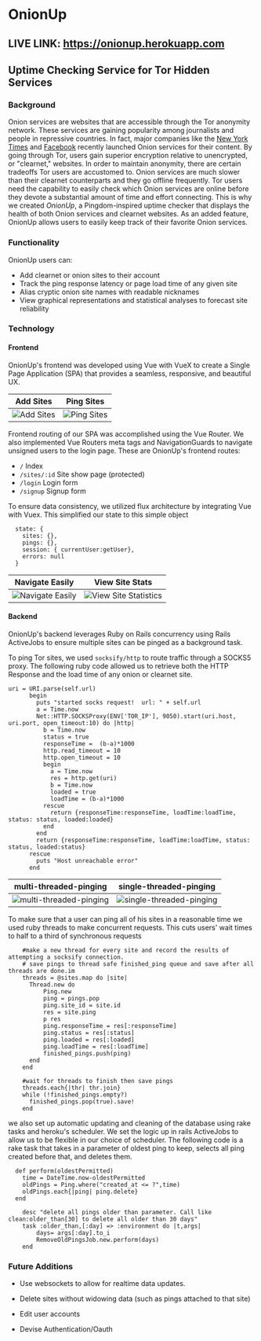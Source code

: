 # OnionUp

## LIVE LINK: https://onionup.herokuapp.com

## Uptime Checking Service for Tor Hidden Services

### Background

Onion services are websites that are accessible through the Tor anonymity network. These services are gaining popularity among journalists and people in repressive countries. In fact, major companies like the [New York Times](https://open.nytimes.com/https-open-nytimes-com-the-new-york-times-as-a-tor-onion-service-e0d0b67b7482) and [Facebook](https://www.facebook.com/notes/protect-the-graph/making-connections-to-facebook-more-secure/1526085754298237/) recently launched Onion services for their content. By going through Tor, users gain superior encryption relative to unencrypted, or "clearnet," websites. In order to maintain anonymity, there are certain tradeoffs Tor users are accustomed to. Onion services are much slower than their clearnet counterparts and they go offline frequently. Tor users need the capability to easily check which Onion services are online before they devote a substantial amount of time and effort connecting. This is why we created *OnionUp*, a Pingdom-inspired uptime checker that displays the health of both Onion services and clearnet websites. As an added feature, OnionUp allows users to easily keep track of their favorite Onion services.

### Functionality

OnionUp users can:
- Add clearnet or onion sites to their account
- Track the ping response latency or page load time of any given site
- Alias cryptic onion site names with readable nicknames
- View graphical representations and statistical analyses to forecast site reliability

### Technology

#### Frontend

OnionUp's frontend was developed using Vue with VueX to create a Single Page Application (SPA) that provides a seamless, responsive, and beautiful UX.

| Add Sites | Ping Sites |
| ---------- | --------- |
| ![Add Sites](https://media.giphy.com/media/xT0xeJQt00hGlLOpoc/giphy.gif) | ![Ping Sites](https://media.giphy.com/media/xT0xei2Vk2njAvdBle/giphy.gif) |


Frontend routing of our SPA was accomplished using the Vue Router. We also implemented Vue Routers meta tags and NavigationGuards to navigate unsigned users to the login page. These are OnionUp's frontend routes:

- `/` Index
- `/sites/:id` Site show page (protected)
- `/login` Login form
- `/signup` Signup form


To ensure data consistency, we utilized flux architecture by integrating Vue with Vuex. This simplified our state to this simple object
```
  state: {
    sites: {},
    pings: {},
    session: { currentUser:getUser},
    errors: null
  }
```


| Navigate Easily | View Site Stats |
| --------------- | --------------- |
| ![Navigate Easily](https://media.giphy.com/media/3o6fIT1NdOEHKgoRJ6/giphy.gif) | ![View Site Statistics](https://media.giphy.com/media/3o6fIV05Vw1KJZCMtW/giphy.gif) |


#### Backend

OnionUp's backend leverages Ruby on Rails concurrency using Rails ActiveJobs to ensure multiple sites can be pinged as a background task.


To ping Tor sites, we used `socksify/http` to route traffic through a SOCKS5 proxy. The following ruby code allowed us to retrieve both the HTTP Response and the load time of any onion or clearnet site.

```
uri = URI.parse(self.url)
      begin
        puts "started socks request!  url: " + self.url
        a = Time.now
        Net::HTTP.SOCKSProxy(ENV['TOR_IP'], 9050).start(uri.host, uri.port, open_timeout:10) do |http|
          b = Time.now
          status = true
          responseTime =  (b-a)*1000
          http.read_timeout = 10
          http.open_timeout = 10
          begin
            a = Time.now
            res = http.get(uri)
            b = Time.now
            loaded = true
            loadTime = (b-a)*1000
          rescue
            return {responseTime:responseTime, loadTime:loadTime, status: status, loaded:loaded}
          end
        end
        return {responseTime:responseTime, loadTime:loadTime, status: status, loaded:status}
      rescue
        puts "Host unreachable error"
      end

```
| multi-threaded-pinging | single-threaded-pinging |
| --------------- | --------------- |
| ![multi-threaded-pinging](https://res.cloudinary.com/flyakite/image/upload/v1513404952/ezgif.com-crop_1_owjbdj.gif) | ![single-threaded-pinging](http://res.cloudinary.com/flyakite/image/upload/v1513404956/ezgif.com-crop_2_a1kt65.gif) |

To make sure that a user can ping all of his sites in a reasonable time we used ruby threads to make concurrent requests. This cuts users' wait times to half to a third of synchronous requests
```
    #make a new thread for every site and record the results of attempting a socksify connection.
    # save pings to thread safe finished_ping queue and save after all threads are done.im
    threads = @sites.map do |site|
      Thread.new do
          Ping.new
          ping = pings.pop
          ping.site_id = site.id
          res = site.ping
          p res
          ping.responseTime = res[:responseTime]
          ping.status = res[:status]
          ping.loaded = res[:loaded]
          ping.loadTime = res[:loadTime]
          finished_pings.push(ping)
      end
    end

    #wait for threads to finish then save pings
    threads.each{|thr| thr.join}    
    while (!finished_pings.empty?)
      finished_pings.pop(true).save!
    end
```

we also set up automatic updating and cleaning of the database using rake tasks and heroku's scheduler. We set the logic up in rails ActiveJobs to allow us to be flexible in our choice of scheduler. The following code is a rake task that takes in a parameter of oldest ping to keep, selects all ping created before that, and deletes them.

```  
  def perform(oldestPermitted)
    time = DateTime.now-oldestPermitted
    oldPings = Ping.where("created_at <= ?",time)
    oldPings.each{|ping| ping.delete}
  end

    desc "delete all pings older than parameter. Call like clean:older_than[30] to delete all older than 30 days"
    task :older_than,[:day] => :environment do |t,args|
        days= args[:day].to_i
        RemoveOldPingsJob.new.perform(days)
    end
  ```

### Future Additions

- Use websockets to allow for realtime data updates.

- Delete sites without widowing data (such as pings attached to that site)

- Edit user accounts

- Devise Authentication/Oauth
